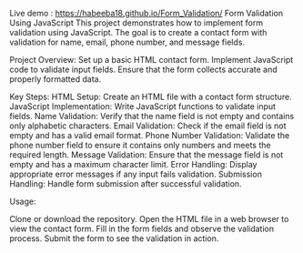 Live demo : https://habeeba18.github.io/Form_Validation/
Form Validation Using JavaScript
This project demonstrates how to implement form validation using JavaScript. The goal is to create a contact form with validation for name, email, phone number, and message fields.

Project Overview:
Set up a basic HTML contact form.
Implement JavaScript code to validate input fields.
Ensure that the form collects accurate and properly formatted data.

Key Steps:
HTML Setup: Create an HTML file with a contact form structure.
JavaScript Implementation: Write JavaScript functions to validate input fields.
Name Validation: Verify that the name field is not empty and contains only alphabetic characters.
Email Validation: Check if the email field is not empty and has a valid email format.
Phone Number Validation: Validate the phone number field to ensure it contains only numbers and meets the required length.
Message Validation: Ensure that the message field is not empty and has a maximum character limit.
Error Handling: Display appropriate error messages if any input fails validation.
Submission Handling: Handle form submission after successful validation.

Usage:

Clone or download the repository.
Open the HTML file in a web browser to view the contact form.
Fill in the form fields and observe the validation process.
Submit the form to see the validation in action.

